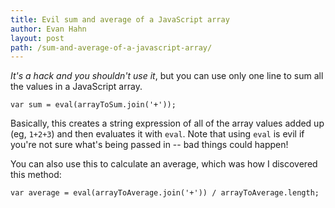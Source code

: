 ```yaml
---
title: Evil sum and average of a JavaScript array
author: Evan Hahn
layout: post
path: /sum-and-average-of-a-javascript-array/
---
```


_It's a hack and you shouldn't use it_, but you can use only one line to sum all the values in a JavaScript array.

    var sum = eval(arrayToSum.join('+'));

Basically, this creates a string expression of all of the array values added up (eg, `1+2+3`) and then evaluates it with `eval`. Note that using `eval` is evil if you're not sure what's being passed in -- bad things could happen!

You can also use this to calculate an average, which was how I discovered this method:

    var average = eval(arrayToAverage.join('+')) / arrayToAverage.length;
